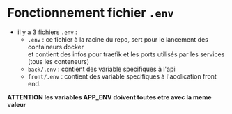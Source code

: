 # Fonctionnement fichier `.env`
- il y a 3 fichiers `.env` :
    - `.env` : ce fichier à la racine du repo, sert pour le lancement des containeurs docker  
      et contient des infos pour traefik et les ports utilisés par les services (tous les conteneurs)
    - `back/.env` : contient des variable specifiques à l'api
    - `front/.env` : contient des variable specifiques à l'aoolication front end.

**ATTENTION les variables APP_ENV doivent toutes etre avec la meme valeur**  
